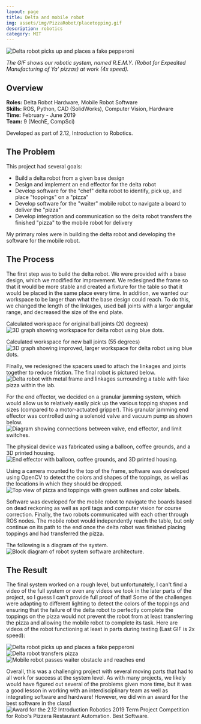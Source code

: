 ```yaml
---
layout: page
title: Delta and mobile robot   
img: assets/img/PizzaRobot/placetopping.gif 
description: robotics  
category: MIT
---
```

<img src="/images/PizzaRobot/placetopping.gif" alt = "Delta robot picks up and places a fake pepperoni" style="position:relative">

*The GIF shows our robotic system, named R.E.M.Y. (Robot for Expedited Manufacturing of Ya' pizzas) at work (4x speed).*
## Overview
**Roles:** Delta Robot Hardware, Mobile Robot Software  
**Skills:** ROS, Python, CAD (SolidWorks), Computer Vision, Hardware   
**Time:** February - June 2019   
**Team:** 9 (MechE, CompSci)

Developed as part of 2.12, Introduction to Robotics.

## The Problem
This project had several goals:

- Build a delta robot from a given base design
- Design and implement an end effector for the delta robot
- Develop software for the "chef" delta robot to identify, pick up, and place "toppings" on a "pizza"
- Develop software for the "waiter" mobile robot to navigate a board to deliver the "pizza"
- Develop integration and communication so the delta robot transfers the finished "pizza" to the mobile robot for delivery 

My primary roles were in building the delta robot and developing the software for the mobile robot. 

## The Process
The first step was to build the delta robot. We were provided with a base design, which we modified for improvement. We redesigned the frame so that
it would be more stable and created a fixture for the table so that it would be placed in the same place every time. In addition, we wanted our workspace
to be larger than what the base design could reach. To do this, we changed the length of the linkages, used ball joints with a larger angular range, and decreased
the size of the end plate. 

Calculated workspace for original ball joints (20 degrees)
<img src="/images/PizzaRobot/workspace20.png" alt = "3D graph showing workspace for delta robot using blue dots." style="position:relative" >

Calculated workspace for new ball joints (55 degrees)
<img src="/images/PizzaRobot/workspace55.png" alt = "3D graph showing improved, larger workspace for delta robot using blue dots." style="position:relative" >

Finally, we redesigned the spacers used to attach the linkages and joints together to reduce friction. The final robot is pictured below.
<img src="/images/PizzaRobot/deltarobot.jpg" alt = "Delta robot with metal frame and linkages surrounding a table with fake pizza within the lab." style="position:relative" >

For the end effector, we decided on a granular jamming system, which would allow us to relatively easily pick up the various topping shapes and sizes (compared to a 
motor-actuated gripper). This granular jamming end effector was controlled using a solenoid valve and vacuum pump as shown below. 
<img src="/images/PizzaRobot/endeffectorlogic.jpg" alt = "Diagram showing connections between valve, end effector, and limit switches." style="position:relative" >

The physical device was fabricated using a balloon, coffee grounds, and a 3D printed housing.
<img src="/images/PizzaRobot/endeffector.jpg" alt = "End effector with balloon, coffee grounds, and 3D printed housing." style="position:relative" >

Using a camera mounted to the top of the frame, software was developed using OpenCV to detect the colors and shapes of the toppings, as well as the locations in which
they should be dropped.
<img src="/images/PizzaRobot/toppingcv.png" alt = "Top view of pizza and toppings with green outlines and color labels." style="position:relative" >

Software was developed for the mobile robot to navigate the boards based on dead reckoning as well as april tags and computer vision for course correction. Finally, the two robots
communicated with each other through ROS nodes. The mobile robot would independently reach the table, but only continue on its path to the end once the delta robot was finished 
placing toppings and had transferred the pizza.

The following is a diagram of the system.
<img src="/images/PizzaRobot/robotsoftware.jpg" alt = "Block diagram of robot system software architecture." style="position:relative" >

## The Result
The final system worked on a rough level, but unfortunately, I can't find a video of the full system or even any videos we took in the later parts of the project, 
so I guess I can't provide full proof of that! Some of the challenges were adapting to different lighting to detect the colors of the toppings and ensuring that the 
failure of the delta robot to perfectly complete the toppings on the pizza would not prevent the robot from at least transferring 
the pizza and allowing the mobile robot to complete its task. Here are videos of the robot functioning at least in parts during testing (Last GIF is 2x speed):

<img src="/images/PizzaRobot/pickuptopping.gif" alt = "Delta robot picks up and places a fake pepperoni" style="position:relative">
<img src="/images/PizzaRobot/transferpizza.gif" alt = "Delta robot transfers pizza" style="position:relative">
<img src="/images/PizzaRobot/mobilerobotrun.gif" alt = "Mobile robot passes waiter obstacle and reaches end" style="position:relative">

Overall, this was a challenging project with several moving parts that had to all work for success at the system level. As with many projects, we likely would have figured out several of the problems given more time,
but it was a good lesson in working with an interdisciplinary team as well as integrating software and hardware! However, we did win an award for the best software in the class!
<img src="/images/PizzaRobot/swaward.JPG" alt = "Award for the 2.12 Introduction Robotics 2019 Term Project Competition for Robo's Pizzera Restaurant Automation. Best Software." style="position:relative">